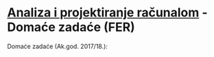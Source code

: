 # [Analiza i projektiranje računalom](https://www.fer.unizg.hr/predmet/apr) - Domaće zadaće (FER)

Domaće zadaće (Ak.god. 2017/18.):

